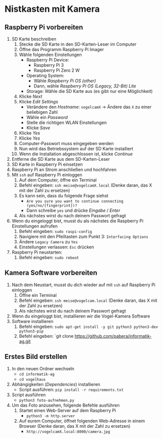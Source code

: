 # Nistkasten mit Kamera

## Raspberry Pi vorbereiten

1. SD Karte beschreiben
    1. Stecke die SD Karte in den SD-Karten-Leser im Computer
    1. Öffne das Programm Raspberry Pi Imager
    1. Wähle folgenden Einstellungen
        * Raspberry Pi Device:
            * Raspberry Pi 3
            * Raspberry Pi Zero 2 W
        * Operating System:
            * Wähle *Raspberry Pi OS (other)*
            * Dann, wähle *Raspberry Pi OS (Legacy, 32-Bit) Lite*
        * Storage: Wähle die SD Karte aus (es gibt nur eine Möglichkeit)
    1. Klicke *Next*
    1. Klicke *Edit Settings*
        * Verändere den *Hostname*: `vogelcamX` -> Ändere das `X` zu einer beliebigen Zahl
        * Wähle ein *Password*
        * Stelle die richtigen WLAN Einstellungen
        * Klicke *Save*
    1. Klicke *Yes*
    1. Klicke *Yes*
    1. Computer-Passwort muss eingegeben werden
    1. Nun wird das Betriebssystem auf der SD Karte installiert
    1. Wenn die Installation abgeschlossen ist, klicke *Continue*
1. Entferne die SD Karte aus dem SD-Karten-Leser
1. SD Karte in Raspberry Pi einsetzen
1. Raspberry Pi an Strom anschließen und hochfahren
1. Mit `ssh` auf Raspberry Pi einloggen
    1. Auf dem Computer, öffne ein Terminal
    1. Befehl eingeben: `ssh meise@vogelcamX.local` (Denke daran, das X mit der Zahl zu ersetzen)
    1. Es kann sein, dass du folgende Frage siehst
        * `Are you sure you want to continue connecting (yes/no/[fingerprint])?`
        * Dann schreibe `yes` und drücke *Eingabe* / *Enter*
    1. Als nächstes wirst du nach deinem Passwort gefragt
1. Wenn du eingeloggt bist, musst du als nächstes die Raspberry Pi Einstellungen aufrufen
    1. Befehl eingeben: `sudo raspi-config`
    1. Navigiere mit den Pfeiltasten zum Punkt 3: `Interfacing Options`
    1. Ändere `Legacy Camera` zu `Yes`
    1. Einstellungen verlassen: `Esc` drücken
1. Raspberry Pi neustarten:
    1. Befehl eingeben: `sudo reboot`

## Kamera Software vorbereiten

1. Nach dem Neustart, musst du dich wieder auf mit `ssh` auf Raspberry Pi einloggen
    1. Öffne ein Terminal
    1. Befehl eingeben: `ssh meise@vogelcam.local`  (Denke daran, das X mit der Zahl zu ersetzen)
    1. Als nächstes wirst du nach deinem Passwort gefragt
1. Wenn du eingeloggt bist, installieren wir die Vogel-Kamera Software
1. Software installieren
    1. Befehl eingeben: `sudo apt-get install -y git python3 python3-dev python3-pip`
    1. Befehl eingeben: `git clone https://github.com/pabera/informatik-ag.git

## Erstes Bild erstellen

1. In den neuen Ordner wechseln
    * `cd informatik-ag`
    * `cd vogelhaus`
1. Abhängigkeiten (*Dependencies*) installieren
    * Script ausführen: `pip install -r requirements.txt`
1. Script ausführen
    * `python3 foto-aufnehmen.py`
1. Um das Foto anzusehen, folgende Befehle ausführen
    1. Startet einen Web-Server auf dem Raspberry Pi
        * `python3 -m http.server`
    1. Auf eurem Computer, öffnet folgenden Web-Adresse in einem Browser (Denke daran, das X mit der Zahl zu ersetzen)
        * `http://vogelcamX.local:8000/camera.jpg`
